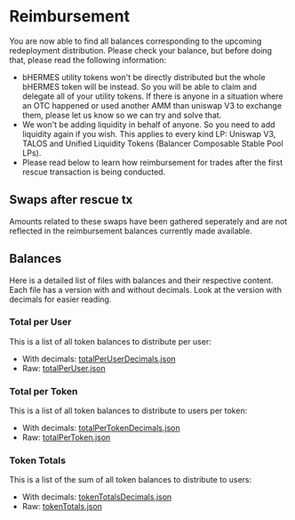 # Reimbursement

You are now able to find all balances corresponding to the upcoming redeployment distribution. Please check your balance, but before doing that, please read the following information:

- bHERMES utility tokens won't be directly distributed but the whole bHERMES token will be instead. So you will be able to claim and delegate all of your utility tokens. If there is anyone in a situation where an OTC happened or used another AMM than uniswap V3 to exchange them, please let us know so we can try and solve that.
- We won't be adding liquidity in behalf of anyone. So you need to add liquidity again if you wish. This applies to every kind LP: Uniswap V3, TALOS and Unified Liquidity Tokens (Balancer Composable Stable Pool LPs).
- Please read below to learn how reimbursement for trades after the first rescue transaction is being conducted.

## Swaps after rescue tx

Amounts related to these swaps have been gathered seperately and are not
reflected in the reimbursement balances currently made available.

## Balances

Here is a detailed list of files with balances and their respective content. Each file has a version with and without decimals. Look at the version with decimals for easier reading.

### Total per User

This is a list of all token balances to distribute per user:
- With decimals: [totalPerUserDecimals.json](./totalPerUserDecimals.json)
- Raw: [totalPerUser.json](./totalPerUser.json)

### Total per Token

This is a list of all token balances to distribute to users per token:
- With decimals: [totalPerTokenDecimals.json](./totalPerTokenDecimals.json)
- Raw: [totalPerToken.json](./totalPerToken.json)

### Token Totals

This is a list of the sum of all token balances to distribute to users:
- With decimals: [tokenTotalsDecimals.json](./tokenTotalsDecimals.json)
- Raw: [tokenTotals.json](./tokenTotals.json)